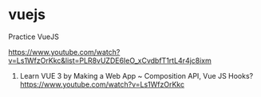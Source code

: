 # vuejs
Practice VueJS

https://www.youtube.com/watch?v=Ls1WfzOrKkc&list=PLR8vUZDE6IeO_xCvdbfT1rtL4r4jc8ixm
1. Learn VUE 3 by Making a Web App ~ Composition API, Vue JS Hooks? 
https://www.youtube.com/watch?v=Ls1WfzOrKkc